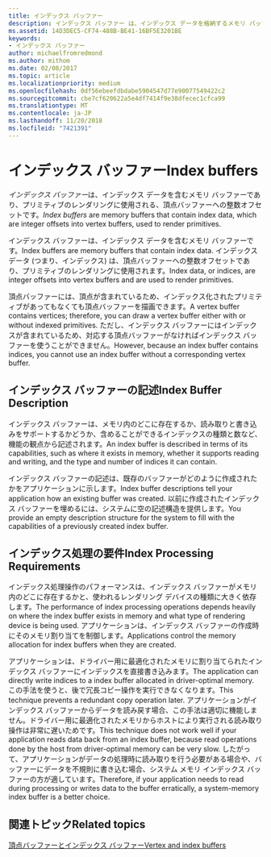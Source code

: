 ```yaml
---
title: インデックス バッファー
description: インデックス バッファー は、インデックス データを格納するメモリ バッファーです。インデックス データは頂点バッファーへの整数オフセットで、プリミティブのレンダリングに使われます。
ms.assetid: 14D3DEC5-CF74-488B-BE41-16BF5E3201BE
keywords:
- インデックス バッファー
author: michaelfromredmond
ms.author: mithom
ms.date: 02/08/2017
ms.topic: article
ms.localizationpriority: medium
ms.openlocfilehash: 0df56ebeefdbdabe5904547d77e90077549422c2
ms.sourcegitcommit: cbe7cf620622a5e4df7414f9e38dfecec1cfca99
ms.translationtype: MT
ms.contentlocale: ja-JP
ms.lasthandoff: 11/20/2018
ms.locfileid: "7421391"
---
```

# <a name="index-buffers"></a><span data-ttu-id="4e003-104">インデックス バッファー</span><span class="sxs-lookup"><span data-stu-id="4e003-104">Index buffers</span></span>


<span data-ttu-id="4e003-105">*インデックス バッファー*は、インデックス データを含むメモリ バッファーであり、プリミティブのレンダリングに使用される、頂点バッファーへの整数オフセットです。</span><span class="sxs-lookup"><span data-stu-id="4e003-105">*Index buffers* are memory buffers that contain index data, which are integer offsets into vertex buffers, used to render primitives.</span></span>

<span data-ttu-id="4e003-106">インデックス バッファーは、インデックス データを含むメモリ バッファーです。</span><span class="sxs-lookup"><span data-stu-id="4e003-106">Index buffers are memory buffers that contain index data.</span></span> <span data-ttu-id="4e003-107">インデックス データ (つまり、インデックス) は、頂点バッファーへの整数オフセットであり、プリミティブのレンダリングに使用されます。</span><span class="sxs-lookup"><span data-stu-id="4e003-107">Index data, or indices, are integer offsets into vertex buffers and are used to render primitives.</span></span>

<span data-ttu-id="4e003-108">頂点バッファーには、頂点が含まれているため、インデックス化されたプリミティブがあってもなくても頂点バッファーを描画できます。</span><span class="sxs-lookup"><span data-stu-id="4e003-108">A vertex buffer contains vertices; therefore, you can draw a vertex buffer either with or without indexed primitives.</span></span> <span data-ttu-id="4e003-109">ただし、インデックス バッファーにはインデックスが含まれているため、対応する頂点バッファーがなければインデックス バッファーを使うことができません。</span><span class="sxs-lookup"><span data-stu-id="4e003-109">However, because an index buffer contains indices, you cannot use an index buffer without a corresponding vertex buffer.</span></span>

## <a name="span-idindexbufferdescriptionspanspan-idindexbufferdescriptionspanspan-idindexbufferdescriptionspanindex-buffer-description"></a><span data-ttu-id="4e003-110"><span id="Index_Buffer_Description"></span><span id="index_buffer_description"></span><span id="INDEX_BUFFER_DESCRIPTION"></span>インデックス バッファーの記述</span><span class="sxs-lookup"><span data-stu-id="4e003-110"><span id="Index_Buffer_Description"></span><span id="index_buffer_description"></span><span id="INDEX_BUFFER_DESCRIPTION"></span>Index Buffer Description</span></span>


<span data-ttu-id="4e003-111">インデックス バッファーは、メモリ内のどこに存在するか、読み取りと書き込みをサポートするかどうか、含めることができるインデックスの種類と数など、機能の観点から記述されます。</span><span class="sxs-lookup"><span data-stu-id="4e003-111">An index buffer is described in terms of its capabilities, such as where it exists in memory, whether it supports reading and writing, and the type and number of indices it can contain.</span></span>

<span data-ttu-id="4e003-112">インデックス バッファーの記述は、既存のバッファーがどのように作成されたかをアプリケーションに示します。</span><span class="sxs-lookup"><span data-stu-id="4e003-112">Index buffer descriptions tell your application how an existing buffer was created.</span></span> <span data-ttu-id="4e003-113">以前に作成されたインデックス バッファーを埋めるには、システムに空の記述構造を提供します。</span><span class="sxs-lookup"><span data-stu-id="4e003-113">You provide an empty description structure for the system to fill with the capabilities of a previously created index buffer.</span></span>

## <a name="span-idindexprocessingrequirementsspanspan-idindexprocessingrequirementsspanspan-idindexprocessingrequirementsspanindex-processing-requirements"></a><span data-ttu-id="4e003-114"><span id="Index_Processing_Requirements"></span><span id="index_processing_requirements"></span><span id="INDEX_PROCESSING_REQUIREMENTS"></span>インデックス処理の要件</span><span class="sxs-lookup"><span data-stu-id="4e003-114"><span id="Index_Processing_Requirements"></span><span id="index_processing_requirements"></span><span id="INDEX_PROCESSING_REQUIREMENTS"></span>Index Processing Requirements</span></span>


<span data-ttu-id="4e003-115">インデックス処理操作のパフォーマンスは、インデックス バッファーがメモリ内のどこに存在するかと、使われるレンダリング デバイスの種類に大きく依存します。</span><span class="sxs-lookup"><span data-stu-id="4e003-115">The performance of index processing operations depends heavily on where the index buffer exists in memory and what type of rendering device is being used.</span></span> <span data-ttu-id="4e003-116">アプリケーションは、インデックス バッファーの作成時にそのメモリ割り当てを制御します。</span><span class="sxs-lookup"><span data-stu-id="4e003-116">Applications control the memory allocation for index buffers when they are created.</span></span>

<span data-ttu-id="4e003-117">アプリケーションは、ドライバー用に最適化されたメモリに割り当てられたインデックス バッファーにインデックスを直接書き込みます。</span><span class="sxs-lookup"><span data-stu-id="4e003-117">The application can directly write indices to a index buffer allocated in driver-optimal memory.</span></span> <span data-ttu-id="4e003-118">この手法を使うと、後で冗長コピー操作を実行できなくなります。</span><span class="sxs-lookup"><span data-stu-id="4e003-118">This technique prevents a redundant copy operation later.</span></span> <span data-ttu-id="4e003-119">アプリケーションがインデックス バッファーからデータを読み戻す場合、この手法は適切に機能しません。ドライバー用に最適化されたメモリからホストにより実行される読み取り操作は非常に遅いためです。</span><span class="sxs-lookup"><span data-stu-id="4e003-119">This technique does not work well if your application reads data back from an index buffer, because read operations done by the host from driver-optimal memory can be very slow.</span></span> <span data-ttu-id="4e003-120">したがって、アプリケーションがデータの処理時に読み取りを行う必要がある場合や、バッファーにデータを不規則に書き込む場合、システム メモリ インデックス バッファーの方が適しています。</span><span class="sxs-lookup"><span data-stu-id="4e003-120">Therefore, if your application needs to read during processing or writes data to the buffer erratically, a system-memory index buffer is a better choice.</span></span>

## <a name="span-idrelated-topicsspanrelated-topics"></a><span data-ttu-id="4e003-121"><span id="related-topics"></span>関連トピック</span><span class="sxs-lookup"><span data-stu-id="4e003-121"><span id="related-topics"></span>Related topics</span></span>


[<span data-ttu-id="4e003-122">頂点バッファーとインデックス バッファー</span><span class="sxs-lookup"><span data-stu-id="4e003-122">Vertex and index buffers</span></span>](vertex-and-index-buffers.md)

 

 




